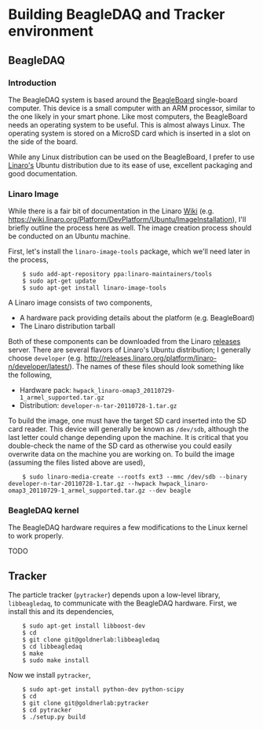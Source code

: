 # Building BeagleDAQ and Tracker environment

## BeagleDAQ
### Introduction

The BeagleDAQ system is based around the
[BeagleBoard](http://www.beagleboard.org/) single-board computer. This device
is a small computer with an ARM processor, similar to the one likely in your
smart phone. Like most computers, the BeagleBoard needs an operating system to
be useful. This is almost always Linux. The operating system is stored on a
MicroSD card which is inserted in a slot on the side of the board.

While any Linux distribution can be used on the BeagleBoard, I prefer to use
[Linaro's](http://www.linaro.org/) Ubuntu distribution due to its ease of use,
excellent packaging and good documentation.

### Linaro Image
While there is a fair bit of documentation in the Linaro
[Wiki](http://wiki.linaro.org/) (e.g.
<https://wiki.linaro.org/Platform/DevPlatform/Ubuntu/ImageInstallation>), I'll
briefly outline the process here as well. The image creation process should be
conducted on an Ubuntu machine.

First, let's install the `linaro-image-tools` package, which we'll need later
in the process,

        $ sudo add-apt-repository ppa:linaro-maintainers/tools
        $ sudo apt-get update
        $ sudo apt-get install linaro-image-tools

A Linaro image consists of two components,

 * A hardware pack providing details about the platform (e.g. BeagleBoard)
 * The Linaro distribution tarball

Both of these components can be downloaded from the Linaro
[releases](http://releases.linaro.org/platform/) server. There are several
flavors of Linaro's Ubuntu distribution; I generally choose `developer` (e.g.
<http://releases.linaro.org/platform/linaro-n/developer/latest/>). The names of these files should look something like the following,

 * Hardware pack: `hwpack_linaro-omap3_20110729-1_armel_supported.tar.gz`
 * Distribution: `developer-n-tar-20110728-1.tar.gz`

To build the image, one must have the target SD card inserted into the SD card
reader. This device will generally be known as `/dev/sdb`, although the last
letter could change depending upon the machine. It is critical that you
double-check the name of the SD card as otherwise you could easily overwrite
data on the machine you are working on. To build the image (assuming the files listed above are used),

        $ sudo linaro-media-create --rootfs ext3 --mmc /dev/sdb --binary developer-n-tar-20110728-1.tar.gz --hwpack hwpack_linaro-omap3_20110729-1_armel_supported.tar.gz --dev beagle

### BeagleDAQ kernel
The BeagleDAQ hardware requires a few modifications to the Linux kernel to work properly.

TODO


## Tracker
The particle tracker (`pytracker`) depends upon a low-level library, `libbeagledaq`, to communicate with the BeagleDAQ hardware. First, we install this and its dependencies,

        $ sudo apt-get install libboost-dev
        $ cd
        $ git clone git@goldnerlab:libbeagledaq
        $ cd libbeagledaq
        $ make
        $ sudo make install

Now we install `pytracker`,

        $ sudo apt-get install python-dev python-scipy
        $ cd
        $ git clone git@goldnerlab:pytracker
        $ cd pytracker
        $ ./setup.py build

